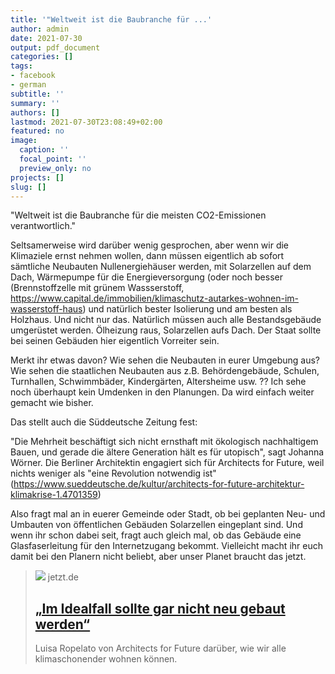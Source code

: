 ```yaml
---
title: '"Weltweit ist die Baubranche für ...'
author: admin
date: 2021-07-30
output: pdf_document
categories: []
tags:
- facebook
- german
subtitle: ''
summary: ''
authors: []
lastmod: 2021-07-30T23:08:49+02:00
featured: no
image:
  caption: ''
  focal_point: ''
  preview_only: no
projects: []
slug: []
---
```

"Weltweit ist die Baubranche für die meisten CO2-Emissionen verantwortlich."

Seltsamerweise wird darüber wenig gesprochen, aber wenn wir die Klimaziele ernst nehmen wollen, dann müssen eigentlich ab sofort sämtliche Neubauten Nullenergiehäuser werden, mit Solarzellen auf dem Dach, Wärmepumpe für die Energieversorgung (oder noch besser (Brennstoffzelle mit grünem Wassserstoff, https://www.capital.de/immobilien/klimaschutz-autarkes-wohnen-im-wasserstoff-haus) und natürlich bester Isolierung und am besten als Holzhaus. Und nicht nur das. Natürlich müssen auch alle Bestandsgebäude umgerüstet werden. Ölheizung raus, Solarzellen aufs Dach. 
Der Staat sollte bei seinen Gebäuden hier eigentlich Vorreiter sein. 

Merkt ihr etwas davon? Wie sehen die Neubauten in eurer Umgebung aus? Wie sehen die staatlichen Neubauten aus z.B. Behördengebäude, Schulen, Turnhallen, Schwimmbäder, Kindergärten, Altersheime usw. ?? Ich sehe noch überhaupt kein Umdenken in den Planungen. Da wird einfach weiter gemacht wie bisher. 

Das stellt auch die Süddeutsche Zeitung fest:

"Die Mehrheit beschäftigt sich nicht ernsthaft mit ökologisch nachhaltigem Bauen, und gerade die ältere Generation hält es für utopisch", sagt Johanna Wörner. Die Berliner Architektin engagiert sich für Architects for Future, weil nichts weniger als "eine Revolution notwendig ist"
 (https://www.sueddeutsche.de/kultur/architects-for-future-architektur-klimakrise-1.4701359)

Also fragt mal an in euerer Gemeinde oder Stadt, ob bei geplanten Neu- und Umbauten von öffentlichen Gebäuden Solarzellen eingeplant sind. Und wenn ihr schon dabei seit, fragt auch gleich mal, ob das Gebäude eine Glasfaserleitung für den Internetzugang bekommt. Vielleicht macht ihr euch damit bei den Planern nicht beliebt, aber unser Planet braucht das jetzt.
> [![](https://caching-production.jetzt.de/attachments/cknhapmyv02he0lx1r38bunnu-architects-for-future-sz.0.0.1200.628.full.jpg)](https://www.jetzt.de/umwelt/architects-for-future-luisa-ropelato-klimaschonend-bauen-bauen-in-der-zukunft)
> jetzt.de
> ## [„Im Idealfall sollte gar nicht neu gebaut werden“](https://www.jetzt.de/umwelt/architects-for-future-luisa-ropelato-klimaschonend-bauen-bauen-in-der-zukunft)
>
>Luisa Ropelato von Architects for Future darüber, wie wir alle klimaschonender wohnen können.

